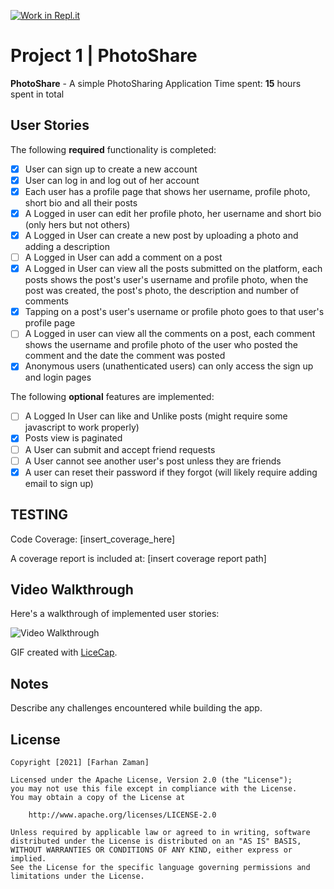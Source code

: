 [![Work in Repl.it](https://classroom.github.com/assets/work-in-replit-14baed9a392b3a25080506f3b7b6d57f295ec2978f6f33ec97e36a161684cbe9.svg)](https://classroom.github.com/online_ide?assignment_repo_id=4283653&assignment_repo_type=AssignmentRepo)
# Project 1 | **PhotoShare**

**PhotoShare** - A simple PhotoSharing Application
Time spent: **15** hours spent in total

## User Stories

The following **required** functionality is completed:

- [X] User can sign up to create a new account
- [X] User can log in and log out of her account
- [x] Each user has a profile page that shows her username, profile photo, short bio and all their posts
- [x] A Logged in user can edit her profile photo, her username and short bio (only hers but not others)
- [x] A Logged in User can create a new post by uploading a photo and adding a description
- [ ] A Logged in User can add a comment on a post
- [x] A Logged in User can view all the posts submitted on the platform, each posts shows the post's user's username and profile photo, when the post was created, the post's photo, the description and number of comments
- [x] Tapping on a post's user's username or profile photo goes to that user's profile page
- [ ] A Logged in user can view all the comments on a post, each comment shows the username and profile photo of the user who posted the comment and the date the comment was posted
- [x] Anonymous users (unathenticated users) can only access the sign up and login pages

The following **optional** features are implemented:

- [ ] A Logged In User can like and Unlike posts (might require some javascript to work properly)
- [x] Posts view is paginated
- [ ] A User can submit and accept friend requests
- [ ] A User cannot see another user's post unless they are friends
- [x] A user can reset their password if they forgot (will likely require adding email to sign up)

## TESTING
Code Coverage: [insert_coverage_here]

A coverage report is included at: [insert coverage report path]

## Video Walkthrough

Here's a walkthrough of implemented user stories:

<img src='[insert_gif_source_here]' title='Video Walkthrough' alt='Video Walkthrough' />

GIF created with [LiceCap](http://www.cockos.com/licecap/).

## Notes

Describe any challenges encountered while building the app.

## License

    Copyright [2021] [Farhan Zaman]

    Licensed under the Apache License, Version 2.0 (the "License");
    you may not use this file except in compliance with the License.
    You may obtain a copy of the License at

        http://www.apache.org/licenses/LICENSE-2.0

    Unless required by applicable law or agreed to in writing, software
    distributed under the License is distributed on an "AS IS" BASIS,
    WITHOUT WARRANTIES OR CONDITIONS OF ANY KIND, either express or implied.
    See the License for the specific language governing permissions and
    limitations under the License.

